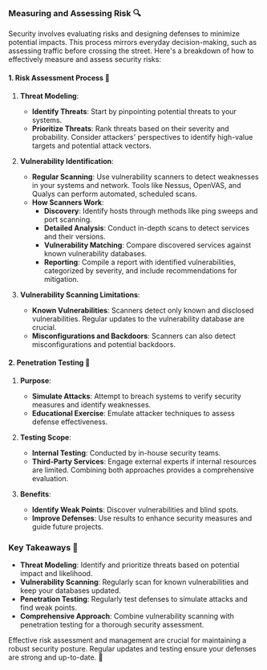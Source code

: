 ### Measuring and Assessing Risk 🔍

Security involves evaluating risks and designing defenses to minimize potential impacts. This process mirrors everyday decision-making, such as assessing traffic before crossing the street. Here's a breakdown of how to effectively measure and assess security risks:

#### **1. Risk Assessment Process 🔎**

1. **Threat Modeling**:
   - **Identify Threats**: Start by pinpointing potential threats to your systems.
   - **Prioritize Threats**: Rank threats based on their severity and probability. Consider attackers' perspectives to identify high-value targets and potential attack vectors.

2. **Vulnerability Identification**:
   - **Regular Scanning**: Use vulnerability scanners to detect weaknesses in your systems and network. Tools like Nessus, OpenVAS, and Qualys can perform automated, scheduled scans.
   - **How Scanners Work**:
     - **Discovery**: Identify hosts through methods like ping sweeps and port scanning.
     - **Detailed Analysis**: Conduct in-depth scans to detect services and their versions.
     - **Vulnerability Matching**: Compare discovered services against known vulnerability databases.
     - **Reporting**: Compile a report with identified vulnerabilities, categorized by severity, and include recommendations for mitigation.

3. **Vulnerability Scanning Limitations**:
   - **Known Vulnerabilities**: Scanners detect only known and disclosed vulnerabilities. Regular updates to the vulnerability database are crucial.
   - **Misconfigurations and Backdoors**: Scanners can also detect misconfigurations and potential backdoors.

#### **2. Penetration Testing 🧪**

1. **Purpose**:
   - **Simulate Attacks**: Attempt to breach systems to verify security measures and identify weaknesses.
   - **Educational Exercise**: Emulate attacker techniques to assess defense effectiveness.

2. **Testing Scope**:
   - **Internal Testing**: Conducted by in-house security teams.
   - **Third-Party Services**: Engage external experts if internal resources are limited. Combining both approaches provides a comprehensive evaluation.

3. **Benefits**:
   - **Identify Weak Points**: Discover vulnerabilities and blind spots.
   - **Improve Defenses**: Use results to enhance security measures and guide future projects.

### **Key Takeaways 🔑**

- **Threat Modeling**: Identify and prioritize threats based on potential impact and likelihood.
- **Vulnerability Scanning**: Regularly scan for known vulnerabilities and keep your databases updated.
- **Penetration Testing**: Regularly test defenses to simulate attacks and find weak points.
- **Comprehensive Approach**: Combine vulnerability scanning with penetration testing for a thorough security assessment.

Effective risk assessment and management are crucial for maintaining a robust security posture. Regular updates and testing ensure your defenses are strong and up-to-date. 🚀
